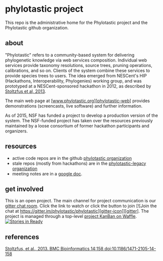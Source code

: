 # phylotastic project

This repo is the administrative home for the Phylotastic project and the Phylotastic github organization. 

## about

"Phylotastic" refers to a community-based system for delivering phylogenetic knowledge via web services composition.  Individual web services provide taxonomy resolutions, source trees, pruning operations, calibrations, and so on.  Clients of the system combine these services to provide species trees to users.  The idea emerged from NESCent's HIP (Hackathons, Interoperability, Phylogenies) working group, and was prototyped at a NESCent-sponsored hackathon in 2012, as described by [Stoltzfus et al, 2013][phylotastic-ref].

The main web page at [www.phylotastic.org][phylotastic-web] provides demonstrations (screencasts, live software) and further information.

As of 2015, NSF has funded a project to develop a production version of the system.  The NSF-funded project has taken over the resources previously maintained by a loose consortium of former hackathon participants and organizers.   

## resources

* active code repos are in the github [phylotastic organization](http://github.com/phylotastic) 
* stale repos (mostly from hackathons) are in the [phylotastic-legacy organization](http://github.com/phylotastic-legacy)
* meeting notes are in a [google doc](https://docs.google.com/document/d/1mgal-qCKOlGGrHC0EsEve2KzxP_LCy_q2Y2_ytOeM6c).

## get involved

This is an open project.  The main channel for project communication is our [gitter chat room](https://gitter.im/phylotastic/phylotastic).  Click the link to watch or click the button to join [![Join the chat at https://gitter.im/phylotastic/phylotastic][gitter-icon]][gitter].  The project is managed through a top-level [project KanBan on Waffle](https://waffle.io/phylotastic/phylotastic). [![Stories in Ready][waffle-icon]][waffle]


## references

[Stoltzfus, et al., 2013.  BMC Bioinformatics 14:158  doi:10.1186/1471-2105-14-158][phylotastic-ref]


[waffle-icon]: https://badge.waffle.io/phylotastic/phylotastic.png?label=ready&title=Ready
[waffle]: https://waffle.io/phylotastic/phylotastic
[gitter-icon]: https://badges.gitter.im/Join%20Chat.svg
[gitter]: https://gitter.im/phylotastic/phylotastic?utm_source=badge&utm_medium=badge&utm_campaign=pr-badge&utm_content=badge
[phylotastic-ref]: http://www.biomedcentral.com/1471-2105/14/158
[phylotastic-web]: http://www.phylotastic.org
